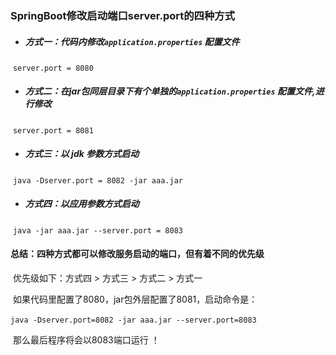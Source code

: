 ### SpringBoot修改启动端口server.port的四种方式

- ##### 方式一：代码内修改`application.properties` 配置文件

​			`server.port = 8080`

- ##### 方式二：在jar包同层目录下有个单独的`application.properties` 配置文件,进行修改

​			`server.port = 8081`

- ##### 方式三：以 jdk 参数方式启动

​			`java -Dserver.port = 8082 -jar aaa.jar`

- ##### 方式四：以应用参数方式启动

​			`java -jar aaa.jar --server.port = 8083`

#### 总结：四种方式都可以修改服务启动的端口，但有着不同的优先级

​			优先级如下：方式四 > 方式三 > 方式二 > 方式一

​			如果代码里配置了8080，jar包外层配置了8081，启动命令是：

​			`java -Dserver.port=8082 -jar aaa.jar --server.port=8083`

​			那么最后程序将会以8083端口运行 ！ 
